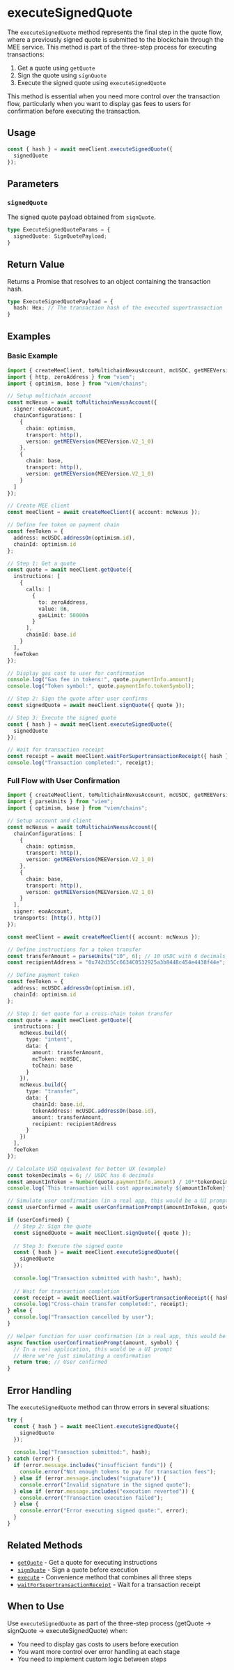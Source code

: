 # executeSignedQuote

The `executeSignedQuote` method represents the final step in the quote flow, where a previously signed quote is submitted to the blockchain through the MEE service. This method is part of the three-step process for executing transactions:

1. Get a quote using `getQuote`
2. Sign the quote using `signQuote`
3. Execute the signed quote using `executeSignedQuote`

This method is essential when you need more control over the transaction flow, particularly when you want to display gas fees to users for confirmation before executing the transaction.

## Usage

```typescript
const { hash } = await meeClient.executeSignedQuote({
  signedQuote
});
```

## Parameters

### `signedQuote`

The signed quote payload obtained from `signQuote`.

```typescript
type ExecuteSignedQuoteParams = {
  signedQuote: SignQuotePayload;
}
```

## Return Value

Returns a Promise that resolves to an object containing the transaction hash.

```typescript
type ExecuteSignedQuotePayload = {
  hash: Hex; // The transaction hash of the executed supertransaction
}
```

## Examples

### Basic Example

```typescript
import { createMeeClient, toMultichainNexusAccount, mcUSDC, getMEEVersion, MEEVersion } from "@biconomy/abstractjs";
import { http, zeroAddress } from "viem";
import { optimism, base } from "viem/chains";

// Setup multichain account
const mcNexus = await toMultichainNexusAccount({
  signer: eoaAccount,
  chainConfigurations: [
    {
      chain: optimism,
      transport: http(),
      version: getMEEVersion(MEEVersion.V2_1_0)
    },
    {
      chain: base,
      transport: http(),
      version: getMEEVersion(MEEVersion.V2_1_0)
    }
  ]
});

// Create MEE client
const meeClient = await createMeeClient({ account: mcNexus });

// Define fee token on payment chain
const feeToken = {
  address: mcUSDC.addressOn(optimism.id),
  chainId: optimism.id
};

// Step 1: Get a quote
const quote = await meeClient.getQuote({
  instructions: [
    {
      calls: [
        { 
          to: zeroAddress, 
          value: 0n, 
          gasLimit: 50000n 
        }
      ],
      chainId: base.id
    }
  ],
  feeToken
});

// Display gas cost to user for confirmation
console.log("Gas fee in tokens:", quote.paymentInfo.amount);
console.log("Token symbol:", quote.paymentInfo.tokenSymbol);

// Step 2: Sign the quote after user confirms
const signedQuote = await meeClient.signQuote({ quote });

// Step 3: Execute the signed quote
const { hash } = await meeClient.executeSignedQuote({
  signedQuote
});

// Wait for transaction receipt
const receipt = await meeClient.waitForSupertransactionReceipt({ hash });
console.log("Transaction completed:", receipt);
```

### Full Flow with User Confirmation

```typescript
import { createMeeClient, toMultichainNexusAccount, mcUSDC, getMEEVersion, MEEVersion } from "@biconomy/abstractjs";
import { parseUnits } from "viem";
import { optimism, base } from "viem/chains";

// Setup account and client
const mcNexus = await toMultichainNexusAccount({
  chainConfigurations: [
    {
      chain: optimism,
      transport: http(),
      version: getMEEVersion(MEEVersion.V2_1_0)
    },
    {
      chain: base,
      transport: http(),
      version: getMEEVersion(MEEVersion.V2_1_0)
    }
  ],
  signer: eoaAccount,
  transports: [http(), http()]
});

const meeClient = await createMeeClient({ account: mcNexus });

// Define instructions for a token transfer
const transferAmount = parseUnits("10", 6); // 10 USDC with 6 decimals
const recipientAddress = "0x742d35Cc6634C0532925a3b844Bc454e4438f44e";

// Define payment token
const feeToken = {
  address: mcUSDC.addressOn(optimism.id),
  chainId: optimism.id
};

// Step 1: Get quote for a cross-chain token transfer
const quote = await meeClient.getQuote({
  instructions: [
    mcNexus.build({
      type: "intent",
      data: {
        amount: transferAmount,
        mcToken: mcUSDC,
        toChain: base
      }
    }),
    mcNexus.build({
      type: "transfer",
      data: {
        chainId: base.id,
        tokenAddress: mcUSDC.addressOn(base.id),
        amount: transferAmount,
        recipient: recipientAddress
      }
    })
  ],
  feeToken
});

// Calculate USD equivalent for better UX (example)
const tokenDecimals = 6; // USDC has 6 decimals
const amountInToken = Number(quote.paymentInfo.amount) / 10**tokenDecimals;
console.log(`This transaction will cost approximately ${amountInToken} ${quote.paymentInfo.tokenSymbol}`);

// Simulate user confirmation (in a real app, this would be a UI prompt)
const userConfirmed = await userConfirmationPrompt(amountInToken, quote.paymentInfo.tokenSymbol);

if (userConfirmed) {
  // Step 2: Sign the quote
  const signedQuote = await meeClient.signQuote({ quote });
  
  // Step 3: Execute the signed quote
  const { hash } = await meeClient.executeSignedQuote({
    signedQuote
  });
  
  console.log("Transaction submitted with hash:", hash);
  
  // Wait for transaction completion
  const receipt = await meeClient.waitForSupertransactionReceipt({ hash });
  console.log("Cross-chain transfer completed:", receipt);
} else {
  console.log("Transaction cancelled by user");
}

// Helper function for user confirmation (in a real app, this would be a UI component)
async function userConfirmationPrompt(amount, symbol) {
  // In a real application, this would be a UI prompt
  // Here we're just simulating a confirmation
  return true; // User confirmed
}
```

## Error Handling

The `executeSignedQuote` method can throw errors in several situations:

```typescript
try {
  const { hash } = await meeClient.executeSignedQuote({
    signedQuote
  });
  
  console.log("Transaction submitted:", hash);
} catch (error) {
  if (error.message.includes("insufficient funds")) {
    console.error("Not enough tokens to pay for transaction fees");
  } else if (error.message.includes("signature")) {
    console.error("Invalid signature in the signed quote");
  } else if (error.message.includes("execution reverted")) {
    console.error("Transaction execution failed");
  } else {
    console.error("Error executing signed quote:", error);
  }
}
```

## Related Methods

- [`getQuote`](/sdk-reference/mee-client/methods/getQuote) - Get a quote for executing instructions
- [`signQuote`](/sdk-reference/mee-client/methods/more/signQuote) - Sign a quote before execution 
- [`execute`](/sdk-reference/mee-client/methods/more/execute) - Convenience method that combines all three steps
- [`waitForSupertransactionReceipt`](/sdk-reference/mee-client/methods/waitForSupertransactionReceipt) - Wait for a transaction receipt

## When to Use

Use `executeSignedQuote` as part of the three-step process (getQuote → signQuote → executeSignedQuote) when:
- You need to display gas costs to users before execution
- You want more control over error handling at each stage
- You need to implement custom logic between steps
